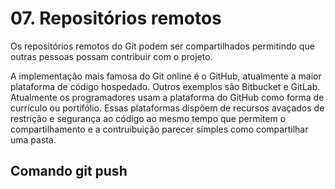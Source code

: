 # 07. Repositórios remotos

Os repositórios remotos do Git podem ser compartilhados permitindo que outras pessoas
possam contribuir com o projeto.

A implementação mais famosa do Git online é o GitHub, atualmente a maior plataforma
de código hospedado. Outros exemplos são Bitbucket e GitLab.
Atualmente os programadores usam a plataforma do GitHub como forma de currículo ou portifólio.
Essas plataformas dispõem de recursos avaçados de restrição e segurança ao código ao mesmo tempo que permitem o compartilhamento e a contruibuição parecer simples como compartilhar uma pasta.

## Comando git push
